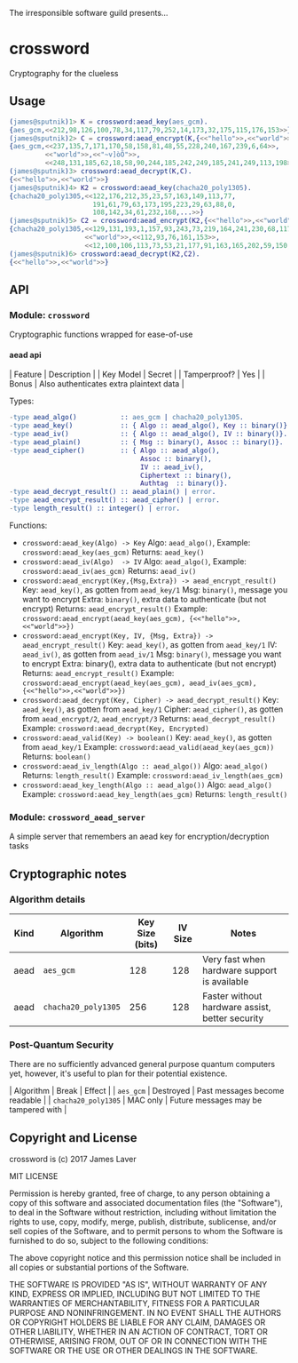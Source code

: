 The irresponsible software guild presents...

# crossword

Cryptography for the clueless

## Usage

```erlang
(james@sputnik)1> K = crossword:aead_key(aes_gcm).
{aes_gcm,<<212,98,126,100,78,34,117,79,252,14,173,32,175,115,176,153>>}
(james@sputnik)2> C = crossword:aead_encrypt(K,{<<"hello">>,<<"world">>}).
{aes_gcm,<<237,135,7,171,170,58,158,81,48,55,228,240,167,239,6,64>>,
         <<"world">>,<<"~v]òÕ">>,
         <<248,131,185,62,18,58,90,244,185,242,249,185,241,249,113,198>>}
(james@sputnik)3> crossword:aead_decrypt(K,C).
{<<"hello">>,<<"world">>}
(james@sputnik)4> K2 = crossword:aead_key(chacha20_poly1305).
{chacha20_poly1305,<<122,176,212,35,23,57,163,149,113,77,
                     191,61,79,63,173,195,223,29,63,88,0,
                     108,142,34,61,232,168,...>>}
(james@sputnik)5> C2 = crossword:aead_encrypt(K2,{<<"hello">>,<<"world">>}).
{chacha20_poly1305,<<129,131,193,1,157,93,243,73,219,164,241,230,68,117,121,25>>,
                   <<"world">>,<<112,93,76,161,153>>,
                   <<12,100,106,113,73,53,21,177,91,163,165,202,59,150,20,112>>}
(james@sputnik)6> crossword:aead_decrypt(K2,C2).
{<<"hello">>,<<"world">>}
```

## API

### Module: `crossword`

Cryptographic functions wrapped for ease-of-use

#### aead api

| Feature      | Description                             |
| Key Model    | Secret                                  |
| Tamperproof? | Yes                                     |
| Bonus        | Also authenticates extra plaintext data |

Types:

```erlang
-type aead_algo()           :: aes_gcm | chacha20_poly1305.
-type aead_key()            :: { Algo :: aead_algo(), Key :: binary()}.
-type aead_iv()             :: { Algo :: aead_algo(), IV :: binary()}.
-type aead_plain()          :: { Msg :: binary(), Assoc :: binary()}.
-type aead_cipher()         :: { Algo :: aead_algo(),
                                 Assoc :: binary(),
                                 IV :: aead_iv(),
                                 Ciphertext :: binary(),
                                 Authtag  :: binary()}.
-type aead_decrypt_result() :: aead_plain() | error.
-type aead_encrypt_result() :: aead_cipher() | error.
-type length_result() :: integer() | error.
```

Functions:

* `crossword:aead_key(Algo) -> Key`
  Algo: `aead_algo()`, 
  Example: `crossword:aead_key(aes_gcm)`
  Returns: `aead_key()`
* `crossword:aead_iv(Algo)  -> IV`
  Algo: `aead_algo()`, 
  Example: `crossword:aead_iv(aes_gcm)`
  Returns: `aead_iv()`
* `crossword:aead_encrypt(Key,{Msg,Extra}) -> aead_encrypt_result()`
  Key: `aead_key()`, as gotten from `aead_key/1`
  Msg: `binary()`, message you want to encrypt
  Extra: `binary()`, extra data to authenticate (but not encrypt)
  Returns: `aead_encrypt_result()`
  Example: `crossword:aead_encrypt(aead_key(aes_gcm), {<<"hello">>,<<"world">>})`
* `crossword:aead_encrypt(Key, IV, {Msg, Extra}) -> aead_encrypt_result()`
  Key: `aead_key()`, as gotten from `aead_key/1`
  IV: `aead_iv()`, as gotten from `aead_iv/1`
  Msg: `binary()`, message you want to encrypt
  Extra: binary(), extra data to authenticate (but not encrypt)
  Returns: `aead_encrypt_result()`
  Example: `crossword:aead_encrypt(aead_key(aes_gcm), aead_iv(aes_gcm), {<<"hello">>,<<"world">>})`
* `crossword:aead_decrypt(Key, Cipher) -> aead_decrypt_result()`
  Key: `aead_key()`, as gotten from `aead_key/1`
  Cipher: `aead_cipher()`, as gotten from `aead_encrypt/2`, `aead_encrypt/3`
  Returns: `aead_decrypt_result()`
  Example: `crossword:aead_decrypt(Key, Encrypted)`
* `crossword:aead_valid(Key) -> boolean()`
  Key: `aead_key()`, as gotten from `aead_key/1`
  Example: `crossword:aead_valid(aead_key(aes_gcm))`
  Returns: `boolean()`
* `crossword:aead_iv_length(Algo :: aead_algo())`
  Algo: `aead_algo()`
  Returns: `length_result()`
  Example: `crossword:aead_iv_length(aes_gcm)`
* `crossword:aead_key_length(Algo :: aead_algo())`
  Algo: `aead_algo()` 
  Example: `crossword:aead_key_length(aes_gcm)`
  Returns: `length_result()`

### Module: `crossword_aead_server`

A simple server that remembers an aead key for encryption/decryption tasks

## Cryptographic notes

### Algorithm details

| Kind | Algorithm           | Key Size (bits) | IV Size | Notes                                           |
|------|---------------------|-----------------|---------|-------------------------------------------------|
| aead | `aes_gcm`           | 128             | 128     | Very fast when hardware support is available    |
| aead | `chacha20_poly1305` | 256             | 128     | Faster without hardware assist, better security |

### Post-Quantum Security

There are no sufficiently advanced general purpose quantum computers yet, however, it's useful to plan for their potential existence.

| Algorithm           | Break     | Effect                               |
| `aes_gcm`           | Destroyed | Past messages become readable        |
| `chacha20_poly1305` | MAC only  | Future messages may be tampered with |

## Copyright and License

crossword is (c) 2017 James Laver

MIT LICENSE

Permission is hereby granted, free of charge, to any person obtaining a copy of this software and associated documentation files (the "Software"), to deal in the Software without restriction, including without limitation the rights to use, copy, modify, merge, publish, distribute, sublicense, and/or sell copies of the Software, and to permit persons to whom the Software is furnished to do so, subject to the following conditions:

The above copyright notice and this permission notice shall be included in all copies or substantial portions of the Software.

THE SOFTWARE IS PROVIDED "AS IS", WITHOUT WARRANTY OF ANY KIND, EXPRESS OR IMPLIED, INCLUDING BUT NOT LIMITED TO THE WARRANTIES OF MERCHANTABILITY, FITNESS FOR A PARTICULAR PURPOSE AND NONINFRINGEMENT. IN NO EVENT SHALL THE AUTHORS OR COPYRIGHT HOLDERS BE LIABLE FOR ANY CLAIM, DAMAGES OR OTHER LIABILITY, WHETHER IN AN ACTION OF CONTRACT, TORT OR OTHERWISE, ARISING FROM, OUT OF OR IN CONNECTION WITH THE SOFTWARE OR THE USE OR OTHER DEALINGS IN THE SOFTWARE.
